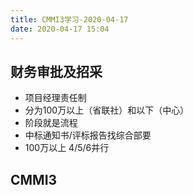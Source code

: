 ```yaml
---
title: CMMI3学习-2020-04-17
date: 2020-04-17 15:04
---
```

## 财务审批及招采

+  项目经理责任制
+ 分为100万以上（省联社）和以下（中心）
+ 阶段就是流程
+ 中标通知书/评标报告找综合部要
+ 100万以上 4/5/6并行

## CMMI3

